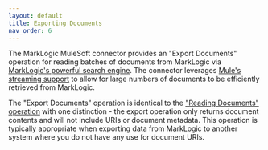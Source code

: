 ```yaml
---
layout: default
title: Exporting Documents
nav_order: 6
---
```


The MarkLogic MuleSoft connector provides an "Export Documents" operation for reading batches of documents from MarkLogic via
[MarkLogic's powerful search engine](https://docs.marklogic.com/guide/concepts/search). The connector leverages
[Mule's streaming support](https://docs.mulesoft.com/mule-runtime/latest/streaming-about) to allow for large
numbers of documents to be efficiently retrieved from MarkLogic. 

The "Export Documents" operation is identical to the ["Reading Documents" operation](./reading.md) with one 
distinction - the export operation only returns document contents and will not include URIs or document metadata. 
This operation is typically appropriate when exporting data from MarkLogic to another system where you do not have 
any use for document URIs. 
